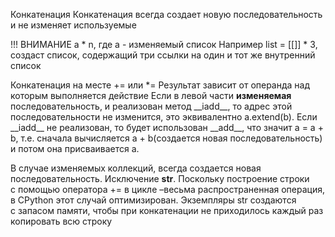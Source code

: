 Конкатенация
Конкатенация всегда создает новую последовательность и не изменяет используемые

!!! ВНИМАНИЕ a \* n, где a - изменяемый список
Например list = \[\[]] \* 3, создаст список, содержащий три ссылки на один и тот же внутренний список

Конкатенация на месте
+= или \*=
Результат зависит от операнда над которым выполняется действие
Если в левой части **изменяемая** последовательность, и реализован метод \_\_iadd\_\_, то адрес этой последовательности не изменится, это эквивалентно a.extend(b). Если \_\_iadd\_\_ не реализован, то будет использован \_\_add\_\_, что значит a = a + b, т.е. сначала вычисляется a + b(создается новая последовательность) и потом она присваивается a.

 В случае изменяемых коллекций, всегда создается новая последовательность. Исключение **str**. Поскольку построение строки с помощью оператора += в цикле –весьма распространенная операция, в CPython этот случай оптимизирован. Экземпляры str создаются с запасом памяти, чтобы при конкатенации не приходилось каждый раз копировать всю строку